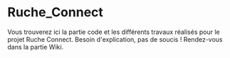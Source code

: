 # Ruche_Connect
Vous trouverez ici la partie code et les différents travaux réalisés pour le projet Ruche Connect. Besoin d'explication, pas de soucis ! Rendez-vous dans la partie Wiki.
